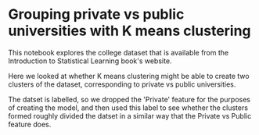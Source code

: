 # Grouping private vs public universities with K means clustering

This notebook explores the college dataset that is available from the Introduction to Statistical Learning book's website.

Here we looked at whether K means clustering might be able to create two clusters of the dataset, corresponding to private vs public universities. 

The datset is labelled, so we dropped the 'Private' feature for the purposes of creating the model, and then used this label to see whether the clusters formed roughly divided the datset in a similar way that the Private vs Public feature does. 
